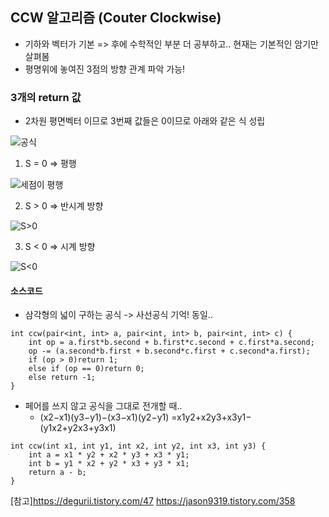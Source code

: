 ## CCW 알고리즘 (Couter Clockwise)
- 기하와 벡터가 기본 => 후에 수학적인 부분 더 공부하고.. 현재는 기본적인 암기만 살펴봄 
- 평명위에 놓여진 3점의 방향 관계 파악 가능!

### 3개의 return 값


- 2차원 평면벡터 이므로 3번째 값들은 0이므로 아래와 같은 식 성립

![공식](https://t1.daumcdn.net/cfile/tistory/99AE303359DB53141F)


1. S = 0 => 평행 

![세점이 평행](https://t1.daumcdn.net/cfile/tistory/99AA053359DB523F11)

2. S > 0 => 반시계 방향

![S>0](https://t1.daumcdn.net/cfile/tistory/99B3A53359DB504326)


3. S < 0 => 시계 방향

![S<0](https://t1.daumcdn.net/cfile/tistory/9961C33359DB516D26)

#### 소스코드 
- 삼각형의 넓이 구하는 공식 -> 사선공식 기억! 동일..

```
int ccw(pair<int, int> a, pair<int, int> b, pair<int, int> c) {
    int op = a.first*b.second + b.first*c.second + c.first*a.second;
    op -= (a.second*b.first + b.second*c.first + c.second*a.first);
    if (op > 0)return 1;
    else if (op == 0)return 0;
    else return -1;
}
```

- 페어를 쓰지 않고 공식을 그대로 전개할 때..
	- (x2−x1)(y3−y1)−(x3−x1)(y2−y1) =x1y2+x2y3+x3y1−(y1x2+y2x3+y3x1)

```
int ccw(int x1, int y1, int x2, int y2, int x3, int y3) {
	int a = x1 * y2 + x2 * y3 + x3 * y1;
	int b = y1 * x2 + y2 * x3 + y3 * x1;
	return a - b;
}
```

[참고]<https://degurii.tistory.com/47>
<https://jason9319.tistory.com/358>
